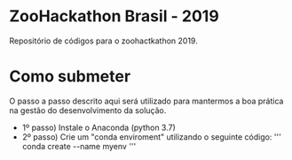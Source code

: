 # ZooHackathon Brasil - 2019

Repositório de códigos para o zoohactkathon 2019.

# Como submeter

O passo a passo descrito aqui será utilizado para mantermos a boa prática na gestão do desenvolvimento da solução.

- 1º passo) Instale o Anaconda (python 3.7)
- 2º passo) Crie um "conda enviroment" utilizando o seguinte código: ''' conda create --name myenv '''

